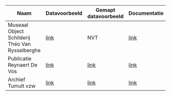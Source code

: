 | Naam|Datavoorbeeld|Gemapt datavoorbeeld|Documentatie|Documentatie mapping|
| --- |--- |---|---|---|
|Museaal Object Schilderij Théo Van Rysselberghe|[link](https://github.com/Informatievlaanderen/OSLOthema-cultureelErfgoed/blob/master/datavoorbeelden%20CE%20iteratie/museaal-object-schilderij-theo-van-rysselberge.json)|NVT|[link](https://github.com/Informatievlaanderen/OSLOthema-cultureelErfgoed/blob/master/datavoorbeelden%20CE%20iteratie/Museaal%20Object%20Schilderij%20Th%C3%A9o%20Van%20Rysselberghe.pdf)|NVT|
|Publicatie Reynaert De Vos|[link](https://github.com/Informatievlaanderen/OSLOthema-cultureelErfgoed/blob/master/datavoorbeelden%20CE%20iteratie/publicatie-Reynaert-de-vos.json)|[link](https://github.com/Informatievlaanderen/OSLOthema-cultureelErfgoed/blob/master/datavoorbeelden%20CE%20iteratie/publicatie-reynaert-de-vos-mapped.json)|[link](https://github.com/Informatievlaanderen/OSLOthema-cultureelErfgoed/blob/master/datavoorbeelden%20CE%20iteratie/Publicatie%20Reynaert%20de%20Vos.pdf)|[link](https://github.com/Informatievlaanderen/OSLOthema-cultureelErfgoed/blob/master/datavoorbeelden%20CE%20iteratie/Publicatie%20Reynaert%20de%20Vos%20volgens%20Basisregistratie.pdf)|
|Archief Tumult vzw|[link](https://github.com/Informatievlaanderen/OSLOthema-cultureelErfgoed/blob/master/datavoorbeelden%20CE%20iteratie/archief-tumult.json)|[link](https://github.com/Informatievlaanderen/OSLOthema-cultureelErfgoed/blob/master/datavoorbeelden%20CE%20iteratie/publicatie-reynaert-de-vos-mapped.json)|[link](https://github.com/Informatievlaanderen/OSLOthema-cultureelErfgoed/blob/master/datavoorbeelden%20CE%20iteratie/Publicatie%20Reynaert%20de%20Vos.pdf)|[link](https://github.com/Informatievlaanderen/OSLOthema-cultureelErfgoed/blob/master/datavoorbeelden%20CE%20iteratie/Publicatie%20Reynaert%20de%20Vos%20volgens%20Basisregistratie.pdf)|
